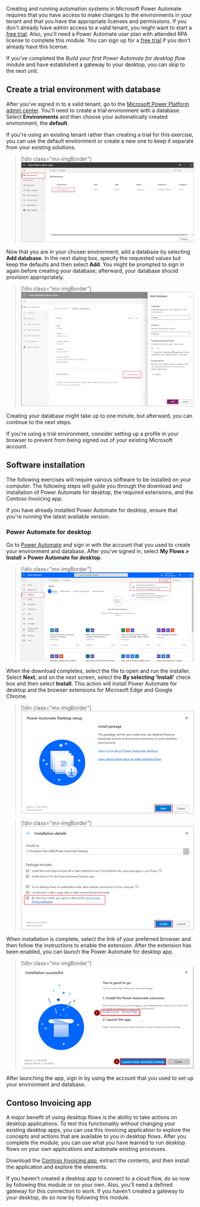 Creating and running automation systems in Microsoft Power Automate requires that you have access to make changes to the environments in your tenant and that you have the appropriate licenses and permissions. If you don't already have admin access to a valid tenant, you might want to start a [free trial](https://www.microsoft.com/microsoft-365/enterprise/office-365-e3?activetab=pivot%3aoverviewtab/?azure-portal=true). Also, you'll need a Power Automate user plan with attended RPA license to complete this module. You can sign up for a [free trial](https://flow.microsoft.com/pricing/?azure-portal=true) if you don't already have this license.

If you've completed the *Build your first Power Automate for desktop flow* module and have established a gateway to your desktop, you can skip to the next unit.

## Create a trial environment with database

After you've signed in to a valid tenant, go to the [Microsoft Power Platform admin center](https://admin.powerplatform.microsoft.com/environments/?azure-portal=true). You'll need to create a trial environment with a database. Select **Environments** and then choose your automatically created environment, the **default**.

If you're using an existing tenant rather than creating a trial for this exercise, you can use the default environment or create a new one to keep it separate from your existing solutions.

> [!div class="mx-imgBorder"]
> [![Screenshot of the Environments list.](../media/environments.png)](../media/environments.png#lightbox)

Now that you are in your chosen environment, add a database by selecting **Add database**. In the next dialog box, specify the requested values but keep the defaults and then select **Add**. You might be prompted to sign in again before creating your database; afterward, your database should provision appropriately.

> [!div class="mx-imgBorder"]
> [![Screenshot of the Add database button.](../media/database.png)](../media/database.png#lightbox)

Creating your database might take up to one minute, but afterward, you can continue to the next steps.

If you're using a trial environment, consider setting up a profile in your browser to prevent from being signed out of your existing Microsoft account.

## Software installation

The following exercises will require various software to be installed on your computer. The following steps will guide you through the download and installation of Power Automate for desktop, the required extensions, and the Contoso Invoicing app.

If you have already installed Power Automate for desktop, ensure that you're running the latest available version.

### Power Automate for desktop

Go to [Power Automate](https://flow.microsoft.com/?azure-portal=true) and sign in with the account that you used to create your environment and database. After you've signed in, select **My Flows > Install > Power Automate for desktop**.

> [!div class="mx-imgBorder"]
> [![Screenshot of the install Power Automate for desktop feature.](../media/install-desktop.png)](../media/install-desktop.png#lightbox)

When the download completes, select the file to open and run the installer. Select **Next**, and on the next screen, select the **By selecting 'Install'** check box and then select **Install**. This action will install Power Automate for desktop and the browser extensions for Microsoft Edge and Google Chrome.

> [!div class="mx-imgBorder"]
> [![Screenshot of the Power Automate for desktop setup page.](../media/installer-1.png)](../media/installer-1.png#lightbox)

> [!div class="mx-imgBorder"]
> [![Screenshot of the installation details and Install button.](../media/installer-2.png)](../media/installer-2.png#lightbox)

When installation is complete, select the link of your preferred browser and then follow the instructions to enable the extension. After the extension has been enabled, you can launch the Power Automate for desktop app.

> [!div class="mx-imgBorder"]
> [![Screenshot of the successful installation message with Launch Power Automate for desktop button.](../media/installer-3.png)](../media/installer-3.png#lightbox)

After launching the app, sign in by using the account that you used to set up your environment and database.

## Contoso Invoicing app

A major benefit of using desktop flows is the ability to take actions on desktop applications. To test this functionality without changing your existing desktop apps, you can use this invoicing application to explore the concepts and actions that are available to you in desktop flows. After you complete the module, you can use what you have learned to run desktop flows on your own applications and automate existing processes.

Download the [Contoso Invoicing app](https://github.com/MicrosoftDocs/mslearn-developer-tools-power-platform/raw/master/power-automate-desktop/contoso-invoice-app/ContosoInvoicingSetup.zip), extract the contents, and then install the application and explore the elements.

If you haven't created a desktop app to connect to a cloud flow, do so now by following this module or on your own. Also, you'll need a defined gateway for this connection to work. If you haven't created a gateway to your desktop, do so now by following this module.
